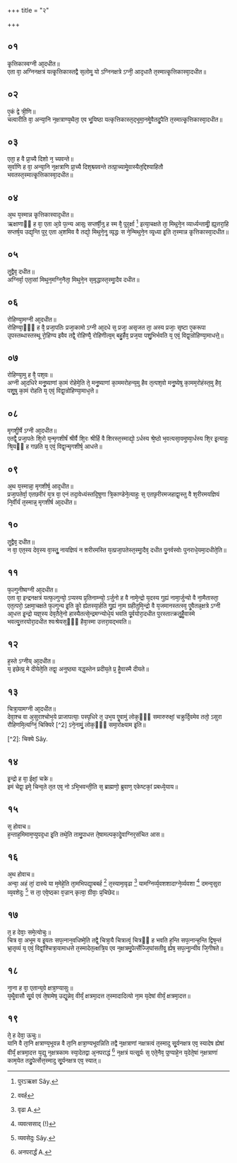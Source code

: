 +++
title = "२"

+++
## ०१
कृ᳘त्तिकास्वग्नी आ᳘दधीत॥  
एता वा᳘ अग्निनक्षत्रं यत्कृ᳘त्तिकास्तद्वै स᳘लोमॗ यो ऽग्निनक्षत्रे ऽग्नी᳘ आद᳘धातै त᳘स्मात्कृ᳘त्तिकास्वा᳘दधीत॥  
## ०२
ए᳘कं द्वे त्री᳘णि॥  
चत्वारीति वा᳘ अन्या᳘नि न᳘क्षत्राण्य᳘थैता᳘ एव भू᳘यिष्ठा यत्कृत्तिकास्त᳘द्भूमा᳘नमेॗवैतदु᳘पैति त᳘स्मात्कृ᳘त्तिकास्वा᳘दधीत॥  
## ०३
एता᳘ ह वै प्रा᳘च्यै दिशो न᳘ च्यवन्ते॥  
स᳘र्वाणि ह वा᳘ अन्या᳘नि न᳘क्षत्राणि प्रा᳘च्यै दिश᳘श्च्यवन्ते तत्प्रा᳘च्यामेॗवास्यैत᳘द्दिश्याहितौ भवतस्त᳘स्मात्कृ᳘त्तिकास्वा᳘दधीत॥  
## ०४
अ᳘थ य᳘स्मान्न कृ᳘त्तिकास्वाद᳘धीत॥  
ऋक्षाणाᳫं ह वा᳘ एता अ᳘ग्रे प᳘त्न्य आसुः सप्तर्षी᳘नु ह स्म वै᳘ पुर᳘र्क्षा [^wbr_1] इत्या᳘चक्षते ता᳘ मिथुने᳘न व्यार्ध्यन्तामीॗ ह्युत्तरा᳘हि सप्तर्ष᳘य उद्य᳘न्ति पुर᳘ एता अ᳘शमिव वै तद्यो᳘ मिथुने᳘नॗ व्यृद्धः स ने᳘न्मिथुने᳘न व्यृ᳘ध्या इ᳘ति त᳘स्मान्न कृ᳘त्तिकास्वा᳘दधीत॥  

[^wbr_1]: पुरऽऋक्षा Sây. 

## ०५
तॗद्वैव᳘ दधीत॥  
अग्निर्वा᳘ एता᳘सां मिथुन᳘मग्नि᳘नैता᳘ मिथुने᳘न स᳘मृद्धास्त᳘स्माॗदैव दधीत॥  
## ०६
रोहिण्या᳘मग्नी आ᳘दधीत॥  
रोहिण्या᳘ᳫं᳘ ह वै᳘ प्रजा᳘पतिः प्रजा᳘कामो ऽग्नी आ᳘दधे स᳘ प्रजा᳘ असृजत ता᳘ अस्य प्रजाः᳘ सृष्टा ए᳘करूपा उ᳘पस्तब्धास्तस्थू रो᳘हिण्य इवैव तद्वै᳘ रोहिण्यै᳘ रोहिणीत्व᳘म् बहु᳘र्हैव᳘ प्रज᳘या पशु᳘भिर्भवति य᳘ एवं᳘ विद्वा᳘न्रोहिण्या᳘माधत्ते᳟॥  
## ०७
रोहिण्या᳘मु ह वै᳘ पश᳘वः॥  
अग्नी आ᳘दधिरे मनु᳘ष्याणां का᳘मं रोहेमे᳘ति ते᳘ मनु᳘ष्याणां का᳘ममरोहन्य᳘मु हैव त᳘त्पश᳘वो मनु᳘ष्येषु का᳘मम᳘रोहंस्त᳘मु हैव᳘ पशु᳘षु का᳘मं रोहति य᳘ एवं᳘ विद्वा᳘न्रोहिण्या᳘माध᳘त्ते॥  
## ०८
मृगशीॗर्षे ऽग्नी आ᳘दधीत॥  
एतद्वै᳘ प्रजा᳘पतेः शि᳘रो य᳘न्मृगशीर्षं श्रीर्वै शि᳘रः श्रीर्हि वै शिरस्त᳘स्माद्यो᳘ ऽर्धस्य श्रे᳘ष्ठो भ᳘वत्यसा᳘वमुष्या᳘र्धस्य शि᳘र इ᳘त्याहुः श्रि᳘यᳫं ह गछति य᳘ एवं᳘ विद्वा᳘न्मृगशीर्ष᳘ आधत्ते॥  
## ०९
अ᳘थ य᳘स्मान्ना᳘ मृगशीर्ष᳘ आद᳘धीत॥  
प्रजा᳘पतेर्वा᳘ एतछरीरं य᳘त्र वा᳘ एनं तदा᳘वेध्यंस्तदि᳘षुणा त्रि᳘काण्डेने᳘त्याहुः स᳘ एतछ᳘रीरमजहाद्वा᳘स्तु वै श᳘रीरमयज्ञियं नि᳘र्वीर्यं त᳘स्मान्न᳘ मृगशीर्ष आ᳘दधीत॥  
## १०
तॗद्वैव᳘ दधीत॥  
न वा᳘ एत᳘स्य देव᳘स्य वा᳘स्तुॗ नायज्ञियं न शरीरमस्ति य᳘त्प्रजा᳘पतेस्त᳘स्माॗदैव᳘ दधीत पु᳘नर्वस्वोः पुनराधे᳘यमा᳘दधीते᳘ति॥  
## ११
फ᳘ल्गुनीष्वग्नी आ᳘दधीत॥  
एता वा᳘ इन्द्रनक्षत्रं यत्फ᳘ल्गुन्यो᳘ ऽप्यस्य प्र᳘तिनाम्न्यो᳘ ऽर्जुनो ह वै नामे᳘न्द्रो य᳘दस्य गुह्यं नामा᳘र्जुन्यो वै ना᳘मैतास्ता᳘ एत᳘त्परो᳘ ऽक्षमा᳘चक्षते फ᳘ल्गुन्य इ᳘ति कोॗ ह्येतस्या᳘र्हति गु᳘ह्यं ना᳘म ग्रहीतुमि᳘न्द्रो वै य᳘जमानस्तत्स्व᳘ एॗवैतन्न᳘क्षत्रे ऽग्नी आ᳘धत्त इ᳘न्द्रो यज्ञ᳘स्य देव᳘तैते᳘नो हास्यैतत्से᳘न्द्रमग्न्योधे᳘यं भवति पू᳘र्वयोरा᳘दधीत पुरस्तात्क्रतु᳘र्हैॗवास्मे भवत्यु᳘त्तरयोरा᳘दधीत श्वःश्रेयस᳘ᳫं᳘ हैवा᳘स्मा उत्तरा᳘वद्भवति॥  
## १२
ह᳘स्ते ऽग्नीय् आ᳘दधीत॥  
य᳘ इछेत्प्र᳘ मे दीयेते᳘ति तद्वा᳘ अनुष्ठ्या यद्ध᳘स्तेन प्रदीय᳘ते प्र᳘ हैॗवास्मै दीयते॥  
## १३
चित्रा᳘यामग्नी आ᳘दधीत॥  
देवा᳘श्च वा अ᳘सुराश्चोभ᳘ये प्राजापत्याः᳘ पस्पृधिरे त᳘ उभ᳘य एॗवामुं लोक᳘ᳫं᳘ समारुरुक्षां᳘ चक्रुर्दि᳘वमेव ततो᳘ ऽसुरा रौहिणमि᳘त्यग्निं᳘ चिक्यिरे [‍‍‍^‍2] ऽने᳘नामुं᳘ लोक᳘ᳫं᳘ समा᳘रोक्ष्याम इ᳘ति॥  

[‍^2]: चिक्ये Sây.

## १४
इ᳘न्द्रो ह वा᳘ ईक्षां᳘ चक्रे॥  
इमं चेद्वा᳘ इमे᳘ चिन्व᳘ते त᳘त एव᳘ नो ऽभि᳘भवन्ती᳘ति स᳘ ब्राह्मणो᳘ ब्रुवाण᳘ एकेष्टकां᳘ प्रबध्ये᳘याय॥  
## १५
स᳘ होवाच॥  
ह᳘न्ताह᳘मिमाम᳘प्युपद᳘धा इ᳘ति तथे᳘ति तामु᳘पाधत्त ते᳘षामल्पका᳘देॗवाग्निर᳘संचित आस॥  
## १६
अ᳘थ होवाच॥  
अन्वा᳘ अहं तां᳘ दास्ये या म᳘मेहे᳘ति ता᳘मभिपद्या᳘बबर्ह [^wbr_3] त᳘स्यामा᳘वृढा [^wbr_4] यामग्निर्व्य᳘वशशादाग्ने᳘र्व्यवशा [^wbr_5] दमन्व᳘सुरा व्य᳘वशेदुः [^wbr_6] स ता᳘ एवे᳘ष्ठ्का व᳘ज्रान् कृत्वा᳘ ग्रीवाः᳘ प्र᳘चिछेद॥  

[^wbr_3]: ववर्ह 
[^wbr_4]: वृढा A.
[^wbr_5]: व्यवत्ससाद् (!)
[^wbr_6]: व्यवसेदुः Sây.

## १७
त᳘ ह देवाः᳘ समे᳘त्योचुः॥  
चित्र वा᳘ अभूम य इ᳘यतः सप᳘त्नान᳘वधिष्मे᳘ति तद्वै᳘ चित्रा᳘यै चित्रात्वं᳘ चित्रᳫं ह भवति ह᳘न्ति सप᳘त्नान्ह᳘न्ति द्विष᳘न्तं भ्रा᳘तृव्यं य᳘ एवं᳘ विद्वां᳘श्चित्रा᳘यामाधत्ते त᳘स्मादेत᳘त्क्षत्रि᳘य एव न᳘क्षत्रमु᳘पेर्त्सेज्जि᳘घांसतीवॗ ह्येष᳘ सप᳘त्नाॗन्वीव जि᳘गीषते॥  
## १८
ना᳘ना ह वा᳘ एतान्य᳘ग्रे क्षत्रा᳘ण्यासुः॥  
य᳘थैॗवासौ सू᳘र्य एवं ते᳘षामेष᳘ उद्यॗन्नेव᳘ वीर्यं᳘ क्षत्रमा᳘दत्त त᳘स्मादादित्यो ना᳘म य᳘देषां वीर्यं᳘ क्षत्रमा᳘दत्त॥  
## १९
ते᳘ ह देवा᳘ ऊचुः॥  
यानि वै ता᳘नि क्षत्राण्य᳘भूवन्न वै ता᳘नि क्षत्रा᳘ण्यभूवन्निति तद्वै न᳘क्षत्राणां नक्षत्रत्वं त᳘स्मादु सू᳘र्यनक्षत्र एव᳘ स्यादेष ह्येषां वीर्यं᳘ क्षत्रमा᳘दत्त य᳘द्यु न᳘क्षत्रकामः स्या᳘देतद्वा अ᳘नपराद्धं [^wbr_7] न᳘क्षत्रं यत्सू᳘र्यः स᳘ एते᳘नैव᳘ पुण्याहे᳘न य᳘देते᳘षां न᳘क्षत्राणां काम᳘येत तदु᳘पेर्त्सेत्त᳘स्मादु सू᳘र्यनक्षत्र एव᳘ स्यात्॥  

[^wbr_7]: अनपरार्द्धं A. 